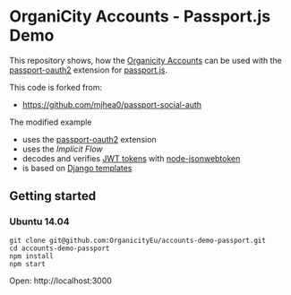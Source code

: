 # OrganiCity Accounts - Passport.js Demo

This repository shows, how the [Organicity Accounts](http://accounts.organicity.eu/) can be used with the [passport-oauth2](https://github.com/jaredhanson/passport-oauth2) extension for [passport.js](http://passportjs.org).

This code is forked from:

* https://github.com/mjhea0/passport-social-auth

The modified example

* uses the [passport-oauth2](https://github.com/jaredhanson/passport-oauth2) extension
* uses the *Implicit Flow*
* decodes and verifies [JWT tokens](https://jwt.io/) with [node-jsonwebtoken](https://github.com/auth0/node-jsonwebtoken)
* is based on [Django templates](https://djangoproject.com)

## Getting started

### Ubuntu 14.04

```
git clone git@github.com:OrganicityEu/accounts-demo-passport.git
cd accounts-demo-passport
npm install
npm start
```

Open: http://localhost:3000